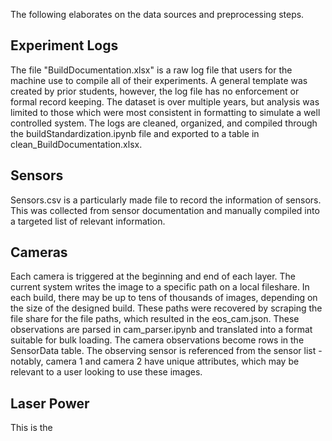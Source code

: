 
The following elaborates on the data sources and preprocessing steps. 

## Experiment Logs
The file "BuildDocumentation.xlsx" is a raw log file that users for the machine use to compile all of their experiments. A general template was created by prior students, however, the log file has no enforcement or formal record keeping. The dataset is over multiple years, but analysis was limited to those which were most consistent in formatting to simulate a well controlled system. The logs are cleaned, organized, and compiled through the buildStandardization.ipynb file and exported to a table in clean_BuildDocumentation.xlsx.

## Sensors 
Sensors.csv is a particularly made file to record the information of sensors. This was collected from sensor documentation and manually compiled into a targeted list of relevant information.

## Cameras
Each camera is triggered at the beginning and end of each layer. The current system writes the image to a specific path on a local fileshare. In each build, there may be up to tens of thousands of images, depending on the size of the designed build. These paths were recovered by scraping the file share for the file paths, which resulted in the eos_cam.json. These observations are parsed in cam_parser.ipynb and translated into a format suitable for bulk loading. The camera observations become rows in the SensorData table. The observing sensor is referenced from the sensor list - notably, camera 1 and camera 2 have unique attributes, which may be relevant to a user looking to use these images. 

## Laser Power
This is the 